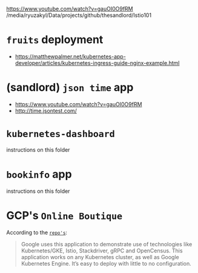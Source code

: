 https://www.youtube.com/watch?v=gauOI0O9fRM
/media/ryuzakyl/Data/projects/github/thesandlord/Istio101

# `fruits` deployment

* https://matthewpalmer.net/kubernetes-app-developer/articles/kubernetes-ingress-guide-nginx-example.html

# (sandlord) `json time` app

* https://www.youtube.com/watch?v=gauOI0O9fRM
* http://time.jsontest.com/

# `kubernetes-dashboard`

instructions on this folder

# `bookinfo` app

instructions on this folder

# GCP's `Online Boutique`

According to the [`repo's`](https://github.com/GoogleCloudPlatform/microservices-demo):

> Google uses this application to demonstrate use of technologies like Kubernetes/GKE, Istio, Stackdriver, gRPC and OpenCensus. This application works on any Kubernetes cluster, as well as Google Kubernetes Engine. It’s easy to deploy with little to no configuration.
